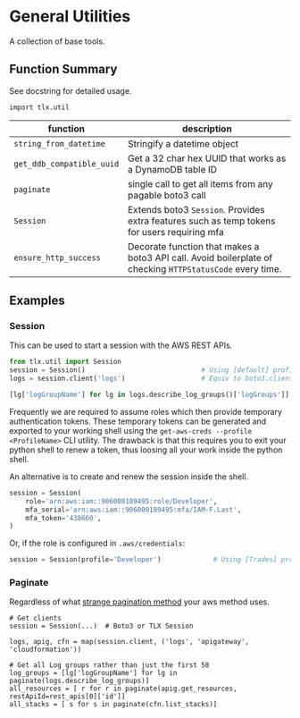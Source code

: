 # General Utilities

A collection of base tools.

## Function Summary

See docstring for detailed usage.

`import tlx.util`

| function | description |
|---| --- |
| `string_from_datetime` | Stringify a datetime object |
| `get_ddb_compatible_uuid` | Get a 32 char hex UUID that works as a DynamoDB table ID |
| `paginate` | single call to get all items from any pagable boto3 call |
| `Session` | Extends boto3 `Session`.  Provides extra features such as temp tokens for users requiring mfa |
| `ensure_http_success` | Decorate function that makes a boto3 API call.  Avoid boilerplate of checking `HTTPStatusCode` every time. |

## Examples

### Session
This can be used to start a session with the AWS REST APIs.

```python
from tlx.util import Session
session = Session()                             # Using [default] profile
logs = session.client('logs')                   # Equiv to boto3.client('logs')

[lg['logGroupName'] for lg in logs.describe_log_groups()['logGroups']]
```

Frequently we are required to assume roles which then provide temporary authentication
tokens. These temporary tokens can be generated and exported to your working shell
using the `get-aws-creds --profile <ProfileName>` CLI utility. The drawback is that
this requires you to exit your python shell to renew a token, thus loosing all your
work inside the python shell.

An alternative is to create and renew the session inside the shell.

```python
session = Session(
    role='arn:aws:iam::906000109495:role/Developer',
    mfa_serial='arn:aws:iam::906000109495:mfa/IAM-F.Last',
    mfa_token='438660',
)
```
Or, if the role is configured in `.aws/credentials`:
```python
session = Session(profile='Developer')             # Using [Trades] profile
```

### Paginate
Regardless of what [strange pagination method](https://github.com/iann0036/aws-pagination-rules) your aws method uses.

```
# Get clients
session = Session(...)  # Boto3 or TLX Session

logs, apig, cfn = map(session.client, ('logs', 'apigateway', 'cloudformation'))

# Get all Log groups rather than just the first 50
log_groups = [lg['logGroupName'] for lg in paginate(logs.describe_log_groups)]
all_resources = [ r for r in paginate(apig.get_resources, restApiId=rest_apis[0]['id']]
all_stacks = [ s for s in paginate(cfn.list_stacks)]

```
